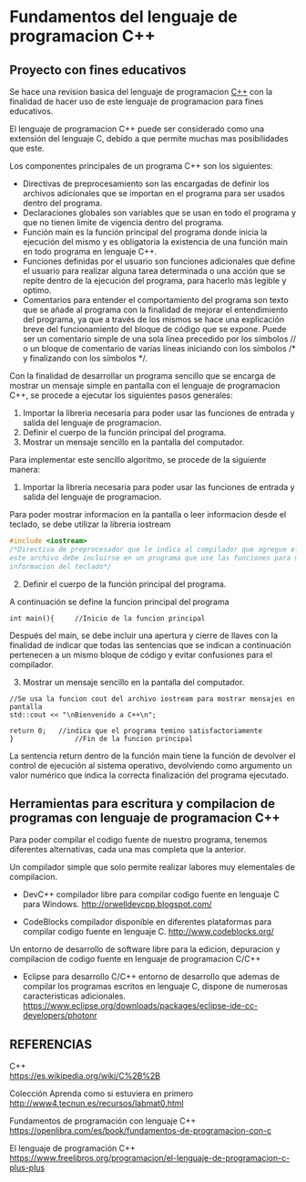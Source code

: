 # Fundamentos del lenguaje de programacion C++
## Proyecto con fines educativos

Se hace una revision basica del lenguaje de programacion [C++](https://es.wikipedia.org/wiki/C%2B%2B) con la finalidad de hacer uso de este lenguaje de programacion para fines educativos.

El lenguaje de programacion C++ puede ser considerado como una extensión del lenguaje C, debido a que permite muchas mas posibilidades que este.

Los componentes principales de un programa C++ son los siguientes:  
- Directivas de preprocesamiento son las encargadas de definir los archivos adicionales que se importan en el programa para ser usados dentro del programa.  
- Declaraciones globales son variables que se usan en todo el programa y que no tienen limite de vigencia dentro del programa.  
- Función main es la función principal del programa donde inicia la ejecución del mismo y es obligatoria la existencia de una función main en todo programa en lenguaje C++.  
- Funciones definidas por el usuario son funciones adicionales que define el usuario para realizar alguna tarea determinada o una acción que se repite dentro de la ejecución del programa, para hacerlo más legible y optimo.  
- Comentarios para entender el comportamiento del programa son texto que se añade al programa con la finalidad de mejorar el entendimiento del programa, ya que a través de los mismos se hace una explicación breve del funcionamiento del bloque de código que se expone. Puede ser un comentario simple de una sola línea precedido por los símbolos // o un bloque de comentario de varias líneas iniciando con los símbolos /* y finalizando con los símbolos */.  

Con la finalidad de desarrollar un programa sencillo que se encarga de mostrar un mensaje simple en pantalla con el lenguaje de programacion C++, se procede a ejecutar los siguientes pasos generales:

1. Importar la libreria necesaria para poder usar las funciones de entrada y salida del lenguaje de programacion.  
2. Definir el cuerpo de la función principal del programa.
3. Mostrar un mensaje sencillo en la pantalla del computador.

Para implementar este sencillo algoritmo, se procede de la siguiente manera:

1. Importar la libreria necesaria para poder usar las funciones de entrada y salida del lenguaje de programacion.  

Para poder mostrar informacion en la pantalla o leer informacion desde el teclado, se debe utilizar la libreria iostream

~~~c++
#include <iostream>  
/*Directiva de preprocesador que le indica al compilador que agregue el contenido del archivo iostream
este archivo debe incluirse en un programa que use las funciones para mostrar informacion en la pantalla o leer
informacion del teclado*/
~~~

2. Definir el cuerpo de la función principal del programa.

A continuación se define la funcion principal del programa  
~~~
int main(){		//Inicio de la funcion principal
~~~

Después del main, se debe incluir una apertura y cierre de llaves con la finalidad de indicar que todas las sentencias que se indican a continuación pertenecen a un mismo bloque de código y evitar confusiones para el compilador.

3. Mostrar un mensaje sencillo en la pantalla del computador.

~~~
//Se usa la funcion cout del archivo iostream para mostrar mensajes en pantalla  
std::cout << "\nBienvenido a C++\n";

return 0; 	//indica que el programa temino satisfactoriamente  
}				//Fin de la funcion principal
~~~

La sentencia return dentro de la función main tiene la función de devolver el control de ejecución al sistema operativo, devolviendo como argumento un valor numérico que indica la correcta finalización del programa ejecutado.

## Herramientas para escritura y compilacion de programas con lenguaje de programacion C++

Para poder compilar el codigo fuente de nuestro programa, tenemos diferentes alternativas, cada una mas completa que la anterior.

Un compilador simple que solo permite realizar labores muy elementales de compilacion.  
- DevC++ compilador libre para compilar codigo fuente en lenguaje C para Windows. 
http://orwelldevcpp.blogspot.com/

- CodeBlocks compilador disponible en diferentes plataformas para compilar codigo fuente en lenguaje C. 
http://www.codeblocks.org/

Un entorno de desarrollo de software libre para la edicion, depuracion y compilacion de codigo fuente en lenguaje de programacion C/C++  
- Eclipse para desarrollo C/C++ entorno de desarrollo que ademas de compilar los programas escritos en lenguaje C, dispone de numerosas caracteristicas adicionales. 
https://www.eclipse.org/downloads/packages/eclipse-ide-cc-developers/photonr

## REFERENCIAS

C++  
https://es.wikipedia.org/wiki/C%2B%2B

Colección Aprenda como si estuviera en primero  
http://www4.tecnun.es/recursos/labmat0.html

Fundamentos de programación con lenguaje C++  
https://openlibra.com/es/book/fundamentos-de-programacion-con-c

El lenguaje de programación C++  
https://www.freelibros.org/programacion/el-lenguaje-de-programacion-c-plus-plus
